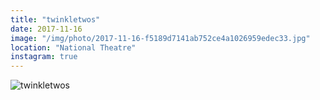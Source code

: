 ```yaml
---
title: "twinkletwos"
date: 2017-11-16
image: "/img/photo/2017-11-16-f5189d7141ab752ce4a1026959edec33.jpg"
location: "National Theatre"
instagram: true
---
```


![twinkletwos](/img/photo/2017-11-16-f5189d7141ab752ce4a1026959edec33.jpg)
